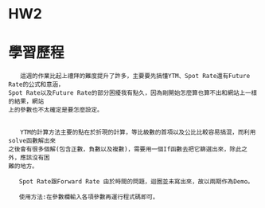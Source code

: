 # HW2
__學習歷程__
=============
    　　這週的作業比起上禮拜的難度提升了許多，主要要先搞懂YTM、Spot Rate還有Future Rate的公式和意涵，
    Spot Rate以及Future Rate的部分困擾我有點久，因為剛開始怎麼算也算不出和網站上一樣的結果，網站
    上的參數也不太確定是要怎麼設定。


    　　YTM的計算方法主要的點在於折現的計算，等比級數的首項以及公比比較容易搞混，而利用solve函數解出來
    之後會有很多個解(包含正數，負數以及複數)，需要用一個If函數去把它篩選出來，除此之外，應該沒有困
    難的地方。
    
       Spot Rate跟Forward Rate 由於時間的問題，迴圈並未寫出來，故以兩期作為Demo。
       
       使用方法:在參數欄輸入各項參數再運行程式碼即可。
